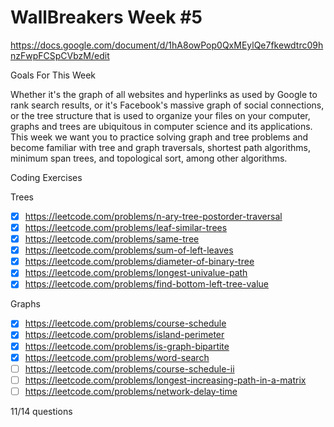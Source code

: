 # WallBreakers Week #5

https://docs.google.com/document/d/1hA8owPop0QxMEylQe7fkewdtrc09hnzFwpFCSpCVbzM/edit

Goals For This Week

Whether it's the graph of all websites and hyperlinks as used by Google to rank search results, or it's Facebook's massive graph of social connections, or the tree structure that is used to organize your files on your computer, graphs and trees are ubiquitous in computer science and its applications. This week we want you to practice solving graph and tree problems and become familiar with tree and graph traversals, shortest path algorithms, minimum span trees, and topological sort, among other algorithms.

Coding Exercises

Trees
- [X] https://leetcode.com/problems/n-ary-tree-postorder-traversal
- [X] https://leetcode.com/problems/leaf-similar-trees
- [X] https://leetcode.com/problems/same-tree
- [X] https://leetcode.com/problems/sum-of-left-leaves
- [X] https://leetcode.com/problems/diameter-of-binary-tree
- [X] https://leetcode.com/problems/longest-univalue-path
- [X] https://leetcode.com/problems/find-bottom-left-tree-value

Graphs
- [X] https://leetcode.com/problems/course-schedule
- [X] https://leetcode.com/problems/island-perimeter
- [X] https://leetcode.com/problems/is-graph-bipartite
- [X] https://leetcode.com/problems/word-search
- [ ] https://leetcode.com/problems/course-schedule-ii
- [ ] https://leetcode.com/problems/longest-increasing-path-in-a-matrix
- [ ] https://leetcode.com/problems/network-delay-time

11/14 questions